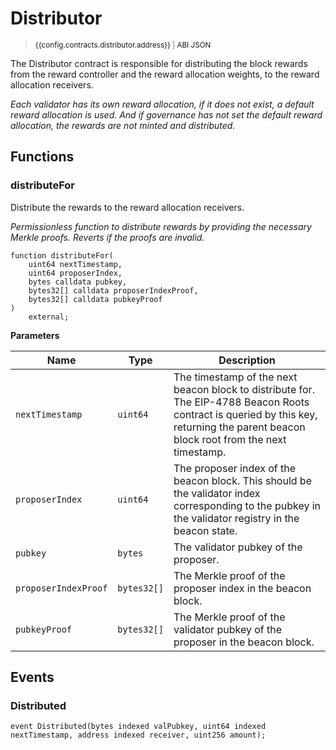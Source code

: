 <script setup>
  import config from '@berachain/config/constants.json';
</script>

# Distributor

> <small><a target="_blank" :href="config.mainnet.dapps.berascan.url + 'address/' + config.contracts.distributor.address">{{config.contracts.distributor.address}}</a><span v-if="config.contracts.distributor.abi">&nbsp;|&nbsp;<a target="_blank" :href="config.contracts.distributor.abi">ABI JSON</a></span></small>

The Distributor contract is responsible for distributing the block rewards from the reward controller
and the reward allocation weights, to the reward allocation receivers.

_Each validator has its own reward allocation, if it does not exist, a default reward allocation is used.
And if governance has not set the default reward allocation, the rewards are not minted and distributed._

## Functions

### distributeFor

Distribute the rewards to the reward allocation receivers.

_Permissionless function to distribute rewards by providing the necessary Merkle proofs. Reverts if the
proofs are invalid._

```solidity
function distributeFor(
    uint64 nextTimestamp,
    uint64 proposerIndex,
    bytes calldata pubkey,
    bytes32[] calldata proposerIndexProof,
    bytes32[] calldata pubkeyProof
)
    external;
```

**Parameters**

| Name                 | Type        | Description                                                                                                                                                                          |
| -------------------- | ----------- | ------------------------------------------------------------------------------------------------------------------------------------------------------------------------------------ |
| `nextTimestamp`      | `uint64`    | The timestamp of the next beacon block to distribute for. The EIP-4788 Beacon Roots contract is queried by this key, returning the parent beacon block root from the next timestamp. |
| `proposerIndex`      | `uint64`    | The proposer index of the beacon block. This should be the validator index corresponding to the pubkey in the validator registry in the beacon state.                                |
| `pubkey`             | `bytes`     | The validator pubkey of the proposer.                                                                                                                                                |
| `proposerIndexProof` | `bytes32[]` | The Merkle proof of the proposer index in the beacon block.                                                                                                                          |
| `pubkeyProof`        | `bytes32[]` | The Merkle proof of the validator pubkey of the proposer in the beacon block.                                                                                                        |

## Events

### Distributed

```solidity
event Distributed(bytes indexed valPubkey, uint64 indexed nextTimestamp, address indexed receiver, uint256 amount);
```
